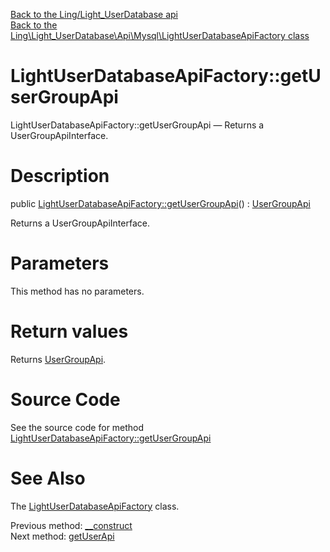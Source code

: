 [Back to the Ling/Light_UserDatabase api](https://github.com/lingtalfi/Light_UserDatabase/blob/master/doc/api/Ling/Light_UserDatabase.md)<br>
[Back to the Ling\Light_UserDatabase\Api\Mysql\LightUserDatabaseApiFactory class](https://github.com/lingtalfi/Light_UserDatabase/blob/master/doc/api/Ling/Light_UserDatabase/Api/Mysql/LightUserDatabaseApiFactory.md)


LightUserDatabaseApiFactory::getUserGroupApi
================



LightUserDatabaseApiFactory::getUserGroupApi — Returns a UserGroupApiInterface.




Description
================


public [LightUserDatabaseApiFactory::getUserGroupApi](https://github.com/lingtalfi/Light_UserDatabase/blob/master/doc/api/Ling/Light_UserDatabase/Api/Mysql/LightUserDatabaseApiFactory/getUserGroupApi.md)() : [UserGroupApi](https://github.com/lingtalfi/Light_UserDatabase/blob/master/doc/api/Ling/Light_UserDatabase/Api/Mysql/Classes/UserGroupApi.md)




Returns a UserGroupApiInterface.




Parameters
================

This method has no parameters.


Return values
================

Returns [UserGroupApi](https://github.com/lingtalfi/Light_UserDatabase/blob/master/doc/api/Ling/Light_UserDatabase/Api/Mysql/Classes/UserGroupApi.md).








Source Code
===========
See the source code for method [LightUserDatabaseApiFactory::getUserGroupApi](https://github.com/lingtalfi/Light_UserDatabase/blob/master/Api/Mysql/LightUserDatabaseApiFactory.php#L63-L68)


See Also
================

The [LightUserDatabaseApiFactory](https://github.com/lingtalfi/Light_UserDatabase/blob/master/doc/api/Ling/Light_UserDatabase/Api/Mysql/LightUserDatabaseApiFactory.md) class.

Previous method: [__construct](https://github.com/lingtalfi/Light_UserDatabase/blob/master/doc/api/Ling/Light_UserDatabase/Api/Mysql/LightUserDatabaseApiFactory/__construct.md)<br>Next method: [getUserApi](https://github.com/lingtalfi/Light_UserDatabase/blob/master/doc/api/Ling/Light_UserDatabase/Api/Mysql/LightUserDatabaseApiFactory/getUserApi.md)<br>

